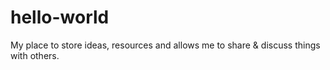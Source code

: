 # hello-world
My place to store ideas, resources and allows me to share &amp; discuss things with others.
